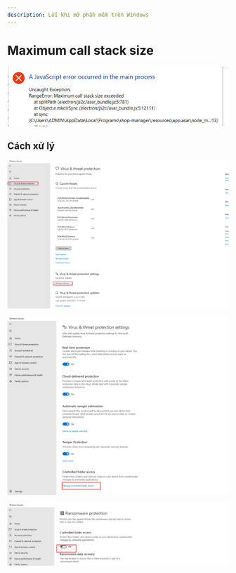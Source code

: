 ```yaml
---
description: Lỗi khi mở phần mềm trên Windows
---
```


# Maximum call stack size

![Lỗi như thế này](<../../.gitbook/assets/image (220).png>)

## Cách xử lý

![Mở Windows Security](<../../.gitbook/assets/image (217).png>)

![Chọn mục này](<../../.gitbook/assets/image (218).png>)

![Tắt mục này](<../../.gitbook/assets/image (219).png>)
